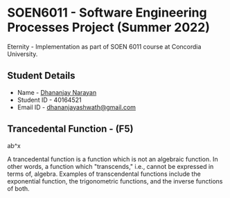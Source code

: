 # SOEN6011 - Software Engineering Processes Project (Summer 2022)

Eternity - Implementation as part of SOEN 6011 course at Concordia University.

## Student Details
 - Name - <a href="https://www.linkedin.com/in/dhananjay-narayan-aa222615b/"> Dhananjay Narayan </a>
 - Student ID - 40164521
 - Email ID - dhananjayashwath@gmail.com
 
 ## Trancedental Function - (F5)
 
 ab^x 

A trancedental function is a function which is not an algebraic function. In other words, a function which "transcends," i.e., cannot be expressed in terms of, algebra. Examples of transcendental functions include the exponential function, the trigonometric functions, and the inverse functions of both.

